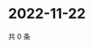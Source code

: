 # 2022-11-22

共 0 条

<!-- BEGIN WEIBO -->
<!-- 最后更新时间 Tue Nov 22 2022 18:16:58 GMT+0800 (China Standard Time) -->

<!-- END WEIBO -->
